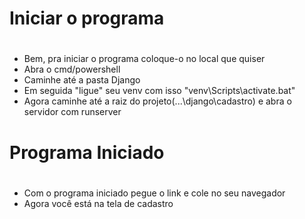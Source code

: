 # Iniciar o programa <h1>
  * Bem, pra iniciar o programa coloque-o no local que quiser 
  * Abra o cmd/powershell
  * Caminhe até a pasta Django
  * Em seguida "ligue" seu venv com isso "venv\Scripts\activate.bat"
  * Agora caminhe até a raiz do projeto(...\django\cadastro) e abra o servidor com runserver
  
  # Programa Iniciado <h1>
  * Com o programa iniciado pegue o link e cole no seu navegador
  * Agora você está na tela de cadastro
